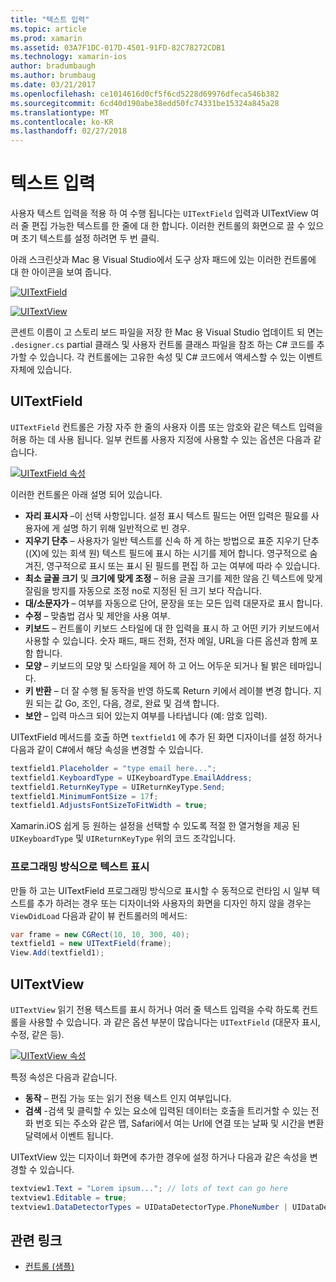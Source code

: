 ```yaml
---
title: "텍스트 입력"
ms.topic: article
ms.prod: xamarin
ms.assetid: 03A7F1DC-017D-4501-91FD-82C78272CDB1
ms.technology: xamarin-ios
author: bradumbaugh
ms.author: brumbaug
ms.date: 03/21/2017
ms.openlocfilehash: ce1014616d0cf5f6cd5228d69976dfeca546b382
ms.sourcegitcommit: 6cd40d190abe38edd50fc74331be15324a845a28
ms.translationtype: MT
ms.contentlocale: ko-KR
ms.lasthandoff: 02/27/2018
---
```

# <a name="text-input"></a>텍스트 입력

사용자 텍스트 입력을 적용 하 여 수행 됩니다는 `UITextField` 입력과 UITextView 여러 줄 편집 가능한 텍스트를 한 줄에 대 한 합니다. 이러한 컨트롤의 화면으로 끌 수 있으며 초기 텍스트를 설정 하려면 두 번 클릭.

아래 스크린샷과 Mac 용 Visual Studio에서 도구 상자 패드에 있는 이러한 컨트롤에 대 한 아이콘을 보여 줍니다.

 [ ![](text-input-images/image11a.png "UITextField")](text-input-images/image11a.png)

 [ ![](text-input-images/image13a.png "UITextView")](text-input-images/image13a.png)

콘센트 이름이 고 스토리 보드 파일을 저장 한 Mac 용 Visual Studio 업데이트 되 면는 `.designer.cs` partial 클래스 및 사용자 컨트롤 클래스 파일을 참조 하는 C# 코드를 추가할 수 있습니다. 각 컨트롤에는 고유한 속성 및 C# 코드에서 액세스할 수 있는 이벤트 자체에 있습니다.

 <a name="UITextField" />


## <a name="uitextfield"></a>UITextField

`UITextField` 컨트롤은 가장 자주 한 줄의 사용자 이름 또는 암호와 같은 텍스트 입력을 허용 하는 데 사용 됩니다. 일부 컨트롤 사용자 지정에 사용할 수 있는 옵션은 다음과 같습니다.

 [ ![](text-input-images/image15a.png "UITextField 속성")](text-input-images/image15a.png)

이러한 컨트롤은 아래 설명 되어 있습니다.

-  **자리 표시자** –이 선택 사항입니다. 설정 표시 텍스트 필드는 어떤 입력은 필요를 사용자에 게 설명 하기 위해 일반적으로 빈 경우.
-  **지우기 단추** – 사용자가 일반 텍스트를 신속 하 게 하는 방법으로 표준 지우기 단추 ((X)에 있는 회색 원) 텍스트 필드에 표시 하는 시기를 제어 합니다. 영구적으로 숨겨진, 영구적으로 표시 또는 표시 된 필드를 편집 하 고는 여부에 따라 수 있습니다.
-  **최소 글꼴 크기** 및 **크기에 맞게 조정** – 허용 글꼴 크기를 제한 않음 긴 텍스트에 맞게 잘림을 방지를 자동으로 조정 no로 지정된 된 크기 보다 작습니다.
-  **대/소문자가** – 여부를 자동으로 단어, 문장을 또는 모든 입력 대문자로 표시 합니다.
-  **수정** – 맞춤법 검사 및 제안을 사용 여부.
-  **키보드** – 컨트롤이 키보드 스타일에 대 한 입력을 표시 하 고 어떤 키가 키보드에서 사용할 수 있습니다. 숫자 패드, 패드 전화, 전자 메일, URL을 다른 옵션과 함께 포함 합니다.
-  **모양** – 키보드의 모양 및 스타일을 제어 하 고 어느 어두운 되거나 될 밝은 테마입니다.
-  **키 반환** – 더 잘 수행 될 동작을 반영 하도록 Return 키에서 레이블 변경 합니다. 지원 되는 값 Go, 조인, 다음, 경로, 완료 및 검색 합니다.
-  **보안** – 입력 마스크 되어 있는지 여부를 나타냅니다 (예: 암호 입력).


UITextField 메서드를 호출 하면 `textfield1` 에 추가 된 화면 디자이너를 설정 하거나 다음과 같이 C#에서 해당 속성을 변경할 수 있습니다.

```csharp
textfield1.Placeholder = "type email here...";
textfield1.KeyboardType = UIKeyboardType.EmailAddress;
textfield1.ReturnKeyType = UIReturnKeyType.Send;
textfield1.MinimumFontSize = 17f;
textfield1.AdjustsFontSizeToFitWidth = true;
```

Xamarin.iOS 쉽게 등 원하는 설정을 선택할 수 있도록 적절 한 열거형을 제공 된 `UIKeyboardType` 및 `UIReturnKeyType` 위의 코드 조각입니다.

### <a name="display-text-programmatically"></a>프로그래밍 방식으로 텍스트 표시

만들 하 고는 UITextField 프로그래밍 방식으로 표시할 수 동적으로 런타임 시 일부 텍스트를 추가 하려는 경우 또는 디자이너와 사용자의 화면을 디자인 하지 않을 경우는 `ViewDidLoad` 다음과 같이 뷰 컨트롤러의 메서드:

```csharp
var frame = new CGRect(10, 10, 300, 40);
textfield1 = new UITextField(frame);
View.Add(textfield1);
```

 <a name="UITextView" />


## <a name="uitextview"></a>UITextView

`UITextView` 읽기 전용 텍스트를 표시 하거나 여러 줄 텍스트 입력을 수락 하도록 컨트롤을 사용할 수 있습니다. 과 같은 옵션 부분이 많습니다는 `UITextField` (대문자 표시, 수정, 같은 등).

 [ ![](text-input-images/image16a.png "UITextView 속성")](text-input-images/image16a.png)

특정 속성은 다음과 같습니다.

-  **동작** – 편집 가능 또는 읽기 전용 텍스트 인지 여부입니다.
-  **검색** -검색 및 클릭할 수 있는 요소에 입력된 데이터는 호출을 트리거할 수 있는 전화 번호 되는 주소와 같은 맵, Safari에서 여는 Url에 연결 또는 날짜 및 시간을 변환 달력에서 이벤트 됩니다.


UITextView 있는 디자이너 화면에 추가한 경우에 설정 하거나 다음과 같은 속성을 변경할 수 있습니다.

```csharp
textview1.Text = "Lorem ipsum..."; // lots of text can go here
textview1.Editable = true;
textview1.DataDetectorTypes = UIDataDetectorType.PhoneNumber | UIDataDetectorType.Link;
```



## <a name="related-links"></a>관련 링크

- [컨트롤 (샘플)](https://developer.xamarin.com/samples/Controls/)

